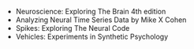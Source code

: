 - Neuroscience: Exploring The Brain 4th edition
- Analyzing Neural Time Series Data by Mike X Cohen
- Spikes: Exploring The Neural Code
- Vehicles: Experiments in Synthetic Psychology